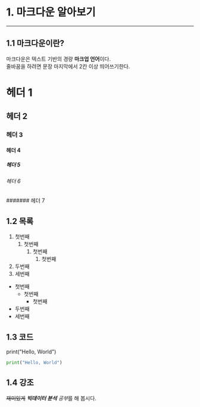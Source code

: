 # 1. 마크다운 알아보기
---
## 1.1 마크다운이란?
마크다운은 텍스트 기반의 경량 **마크업 언어**이다.  
줄바꿈을 하려면 문장 마지막에서 2칸 이상 띄어쓰기한다.

# 헤더 1
## 헤더 2
### 헤더 3
#### 헤더 4
##### 헤더 5
###### 헤더 6
####### 헤더 7

## 1.2 목록
1. 첫번째
    1. 첫번째
        1. 첫번째
            1. 첫번째
2. 두번째
3. 세번째

* 첫번째
    * 첫번째
        * 첫번째
* 두번째
* 세번째

## 1.3 코드
print("Hello, World")
```python
print("Hello, World")
```

## 1.4 강조
~~재미있게~~ ***빅데이터 분석*** *공부*를 해 봅시다.